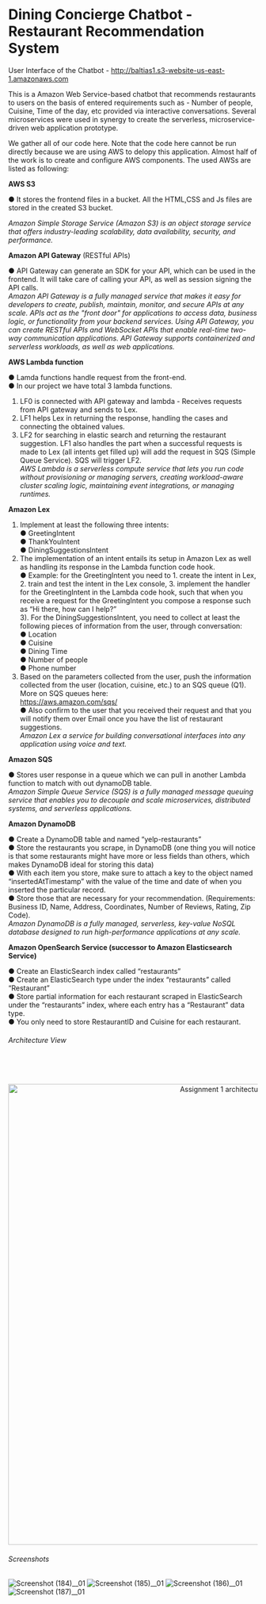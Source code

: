 # Dining Concierge Chatbot - Restaurant Recommendation System

User Interface of the Chatbot - http://baltias1.s3-website-us-east-1.amazonaws.com

This is a Amazon Web Service-based chatbot that recommends restaurants to users on the basis of entered requirements such as - Number of people, Cuisine, Time of the day, etc provided via interactive conversations. Several microservices were used in synergy to create the serverless, microservice-driven web application prototype.<br/>

We gather all of our code here. Note that the code here cannot be run directly because we are using AWS to delopy this application. Almost half of the work is to create and configure AWS components. The used AWSs are listed as following:<br/>

**AWS S3**

● It stores the frontend files in a bucket. All the HTML,CSS and Js files are stored in the created S3 bucket.<br/>

*Amazon Simple Storage Service (Amazon S3) is an object storage service that offers industry-leading scalability, data availability, security, and performance.*<br/>

**Amazon API Gateway** (RESTful APIs)

● API Gateway can generate an SDK for your API, which can be used in the frontend. It will take care of calling your API, as well as session signing the API calls.<br/>
*Amazon API Gateway is a fully managed service that makes it easy for developers to create, publish, maintain, monitor, and secure APIs at any scale. APIs act as the "front door" for applications to access data, business logic, or functionality from your backend services. Using API Gateway, you can create RESTful APIs and WebSocket APIs that enable real-time two-way communication applications. API Gateway supports containerized and serverless workloads, as well as web applications.*

**AWS Lambda function**

● Lamda functions handle request from the front-end.<br/>
● In our project we have total 3 lambda functions. <br/>
1) LF0 is connected with API gateway and lambda - Receives requests from API gateway and sends to Lex.<br/>
2) LF1  helps Lex in returning the response, handling the cases and connecting the obtained values.<br/>
3) LF2 for searching in elastic search and returning the restaurant suggestion. LF1 also handles the part  when a successful requests is made to Lex (all intents get filled up) will add the request in SQS (Simple Queue Service). SQS will trigger LF2.<br/>
*AWS Lambda is a serverless compute service that lets you run code without provisioning or managing servers, creating workload-aware cluster scaling logic, maintaining event integrations, or managing runtimes.*<br/>

**Amazon Lex**
1) Implement at least the following three intents:<br/>
● GreetingIntent<br/>
● ThankYouIntent<br/>
● DiningSuggestionsIntent<br/>
2) The implementation of an intent entails its setup in Amazon Lex as well as handling its response in the Lambda function code hook.<br/>
● Example: for the GreetingIntent you need to 1. create the intent in Lex, 2. train and test the intent in the Lex console, 3. implement the handler for the GreetingIntent in the Lambda code hook, such that when you receive a request for the GreetingIntent you compose a response such as “Hi there, how can I help?”<br/>
3). For the DiningSuggestionsIntent, you need to collect at least the following pieces of information from the user, through conversation:<br/>
● Location<br/>
● Cuisine<br/>
● Dining Time<br/>
● Number of people<br/>
● Phone number<br/>
4) Based on the parameters collected from the user, push the information collected from the user (location, cuisine, etc.) to an SQS queue (Q1). More on SQS queues here:<br/> https://aws.amazon.com/sqs/<br/>
● Also confirm to the user that you received their request and that you will notify them over Email once you have the list of restaurant suggestions.<br/>
 *Amazon Lex a service for building conversational interfaces into any application using voice and text.*<br/>
 
**Amazon SQS**

● Stores user response in a queue which we can pull in another Lambda function to match with out dynamoDB table.<br/>
*Amazon Simple Queue Service (SQS) is a fully managed message queuing service that enables you to decouple and scale microservices, distributed systems, and serverless applications.*<br/>

**Amazon DynamoDB**

● Create a DynamoDB table and named “yelp-restaurants”<br/>
● Store the restaurants you scrape, in DynamoDB (one thing you will notice is that some restaurants might have more or less fields than others, which makes DynamoDB ideal for storing this data)<br/>
● With each item you store, make sure to attach a key to the object named “insertedAtTimestamp” with the value of the time and date of when you inserted the particular record.<br/>
● Store those that are necessary for your recommendation. (Requirements: Business ID, Name, Address, Coordinates, Number of Reviews, Rating, Zip Code).<br/>
*Amazon DynamoDB is a fully managed, serverless, key-value NoSQL database designed to run high-performance applications at any scale.*<br/>

**Amazon OpenSearch Service (successor to Amazon Elasticsearch Service)**

● Create an ElasticSearch index called “restaurants”<br/>
● Create an ElasticSearch type under the index “restaurants” called “Restaurant”<br/>
● Store partial information for each restaurant scraped in ElasticSearch under the “restaurants” index, where each entry has a “Restaurant” data type.<br/>
● You only need to store RestaurantID and Cuisine for each restaurant.<br/>


###### Architecture View 
<br/><br/>
<p style="text-align:center;"><img width="929" alt="Assignment 1 architecture diagram (2)" src="https://user-images.githubusercontent.com/85683392/136674276-74ab5584-40a6-445a-abe0-b5de49488c19.png">
 
 ###### Screenshots
 

![Screenshot (184)__01](https://user-images.githubusercontent.com/85683392/136675108-bca50815-a9d4-43b7-83ab-be107b375e84.png)
![Screenshot (185)__01](https://user-images.githubusercontent.com/85683392/136675113-da6b00c6-e131-4aed-b938-48658b86637c.png)
![Screenshot (186)__01](https://user-images.githubusercontent.com/85683392/136675115-23f529d7-bac5-42a6-aeb4-f8c36bde4868.png)
![Screenshot (187)__01](https://user-images.githubusercontent.com/85683392/136675118-97904a12-715b-469a-8891-6a0acfd36a30.png)

